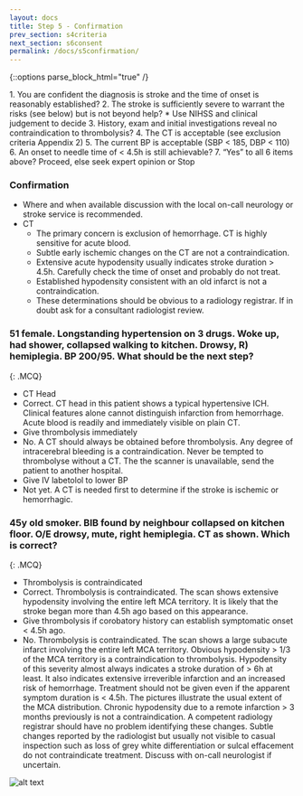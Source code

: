 ```yaml
---
layout: docs
title: Step 5 - Confirmation
prev_section: s4criteria
next_section: s6consent
permalink: /docs/s5confirmation/
---
```


{::options parse_block_html="true" /}
<div class="note info">
1. You are confident the diagnosis is stroke and the time of onset is reasonably established? 
2. The stroke is sufficiently severe to warrant the risks (see below) but is not beyond help? 
	* Use NIHSS and clinical judgement to decide 
3. History, exam and initial investigations reveal no contraindication to thrombolysis? 
4. The CT is acceptable (see exclusion criteria Appendix 2) 
5. The current BP is acceptable (SBP < 185, DBP < 110) 
6. An onset to needle time of < 4.5h is still achievable? 
7. “Yes” to all 6 items above? Proceed, else seek expert opinion or Stop 
</div>

### Confirmation

* Where and when available discussion with the local on-call neurology or stroke service is recommended. 
* CT 
	* The primary concern is exclusion of hemorrhage. CT is highly sensitive for acute blood. 
	* Subtle early ischemic changes on the CT are not a contraindication.
	* Extensive acute hypodensity usually indicates stroke duration > 4.5h. Carefully check the time of onset and probably do not treat.
	* Established hypodensity consistent with an old infarct is not a contraindication.
	* These determinations should be obvious to a radiology registrar. If in doubt ask for a consultant radiologist review. 

### 51 female. Longstanding hypertension on 3 drugs. Woke up, had shower, collapsed walking to kitchen. Drowsy, R) hemiplegia. BP 200/95. What should be the next step?
{: .MCQ}
 
* CT Head
* Correct. CT head in this patient shows a typical hypertensive ICH. Clinical features alone cannot distinguish infarction from hemorrhage. Acute blood is readily and immediately visible on plain CT. 
* Give thrombolysis immediately
* No. A CT should always be obtained before thrombolysis. Any degree of intracerebral bleeding is a contraindication. Never be tempted to thrombolyse without a CT. The the scanner is unavailable, send the patient to another hospital.
* Give IV labetolol to lower BP  
* Not yet. A CT is needed first to determine if the stroke is ischemic or hemorrhagic. 


### 45y old smoker. BIB found by neighbour collapsed on kitchen floor. O/E drowsy, mute, right hemiplegia. CT as shown. Which is correct?
{: .MCQ}
 
* Thrombolysis is contraindicated
* Correct. Thrombolysis is contraindicated. The scan shows extensive hypodensity involving the entire left MCA territory. It is  likely that the stroke began more than 4.5h ago based on this appearance. 
* Give thrombolysis if corobatory history can establish symptomatic onset < 4.5h ago.  
* No. Thrombolysis is contraindicated. The scan shows a large subacute infarct involving the entire left MCA territory. Obvious hypodensity > 1/3 of the MCA territory is a contraindication to thrombolysis. Hypodensity of this severity almost always indicates a stroke duration of > 6h at least. It also indicates extensive irreverible infarction and an increased risk of hemorrhage. Treatment should not be given even if the apparent symptom duration is < 4.5h. The pictures illustrate the usual extent of the MCA distribution. Chronic hypodensity due to a remote infarction > 3 months previously is not a contraindication. A competent radiology registrar should have no problem identifying these changes.  Subtle changes reported by the radiologist but usually not visible to casual inspection such as loss of grey white differentiation or sulcal effacement do not contraindicate treatment. Discuss with on-call  neurologist if uncertain. 

![alt text]({{site.url}}/img/Step5CTBrainInfarct.jpg)
